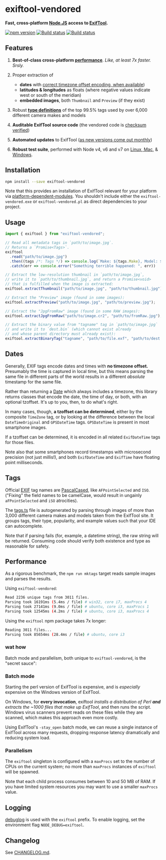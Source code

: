 # exiftool-vendored

**Fast, cross-platform [Node.JS](https://nodejs.org/) access to [ExifTool](http://www.sno.phy.queensu.ca/~phil/exiftool/).**

[![npm version](https://badge.fury.io/js/exiftool-vendored.svg)](https://badge.fury.io/js/exiftool-vendored)
[![Build status](https://travis-ci.org/mceachen/exiftool-vendored.js.svg?branch=master)](https://travis-ci.org/mceachen/exiftool-vendored.js)
[![Build status](https://ci.appveyor.com/api/projects/status/g5pfma7owvtsrrkm/branch/master?svg=true)](https://ci.appveyor.com/project/mceachen/exiftool-vendored/branch/master)

## Features

1. **Best-of-class cross-platform [performance](#performance)**. 
   *Like, at least 7x faster. Srsly.*

1. Proper extraction of 
    - **dates** with [correct timezone offset encoding, when available](#dates))
    - **latitudes & longitudes** as floats (where negative values indicate west or south of the meridian)
    - **embedded images**, both `Thumbnail` and `Preview` (if they exist)

1. Robust **[type definitions](#tags)** of the top 99.5% tags used by over 6,000
   different camera makes and models

1. **Auditable ExifTool source code** (the vendored code is
   [checksum verified](http://owl.phy.queensu.ca/~phil/exiftool/checksums.txt))

1. **Automated updates** to ExifTool ([as new versions come out
   monthly](http://www.sno.phy.queensu.ca/~phil/exiftool/history.html))

1. **Robust test suite**, performed with Node v4, v6 and v7 on [Linux,
   Mac](https://travis-ci.org/mceachen/exiftool-vendored.js), &
   [Windows](https://ci.appveyor.com/project/mceachen/exiftool-vendored/branch/master).

## Installation

```sh
npm install --save exiftool-vendored
```

Note that this provides an installation of ExifTool relevant for your platform
via
[platform-dependent-modules](https://www.npmjs.com/package/platform-dependent-modules).
You shouldn't include either the `exiftool-vendored.exe` or
`exiftool-vendored.pl` as direct dependencies to your project.

## Usage

```js
import { exiftool } from "exiftool-vendored";

// Read all metadata tags in `path/to/image.jpg`. 
// Returns a `Promise<Tags>`.
exiftool
  .read("path/to/image.jpg")
  .then((tags /*: Tags */) => console.log(`Make: ${tags.Make}, Model: ${tags.Model}`))
  .catch(err => console.error("Something terrible happened: ", err))

// Extract the low-resolution thumbnail in `path/to/image.jpg`,
// write it to `path/to/thumbnail.jpg`, and return a Promise<void>
// that is fulfilled when the image is extracted:
exiftool.extractThumbnail("path/to/image.jpg", "path/to/thumbnail.jpg");

// Extract the "Preview" image (found in some images):
exiftool.extractPreview("path/to/image.jpg", "path/to/preview.jpg");

// Extract the "JpgFromRaw" image (found in some RAW images):
exiftool.extractJpgFromRaw("path/to/image.cr2", "path/to/fromRaw.jpg");

// Extract the binary value from "tagname" tag in `path/to/image.jpg`
// and write it to `dest.bin` (which cannot exist already 
// and whose parent directory must already exist):
exiftool.extractBinaryTag("tagname", "path/to/file.exf", "path/to/dest.bin");
```

## Dates

Generally, EXIF tags encode dates and times with **no timezone offset.**
Presumably the time is captured in local time, but this means parsing the same
file in different parts of the world results in a different *absolute* timestamp
for the same file.

Rather than returning a
[Date](https://developer.mozilla.org/en-US/docs/Web/JavaScript/Reference/Global_Objects/Date)
which always includes a timezone, this library returns classes that encode the
date, the time of day, or both, with an optional tzoffset. It's up to you, then,
to do what's right.

In many cases, though, **a tzoffset can be determined**, either by the composite
`TimeZone` tag, or by looking at the difference between the local
`DateTimeOriginal` and `GPSDateTime` tags. `GPSDateTime` is present in most
smartphone images.

If a tzoffset can be determined, it is encoded in all related `ExifDateTime`
tags for those files.

Note also that some smartphones record timestamps with microsecond precision (not just millis!),
and both `ExifDateTime` and `ExifTime` have floating point milliseconds.

## Tags

Official [EXIF](http://www.cipa.jp/std/documents/e/DC-008-2012_E.pdf) tag names
are [PascalCased](https://en.wikipedia.org/wiki/PascalCase), like
`AFPointSelected` and `ISO`. ("Fixing" the field names to be camelCase, would
result in ungainly `aFPointSelected` and `iSO` atrocities).

The [tags.ts](blob/master/src/tags.ts) file is autogenerated by parsing through
images of more than 3,000 different camera makes and models taken from the
ExifTool site. It groups tags, their type, popularity, and example values such
that your IDE can autocomplete.

Note that if parsing fails (for, example, a datetime string), the raw string
will be returned. Consuming code should verify both existence and type as
reasonable for safety.

## Performance

As a rigorous benchmark, the `npm run mktags` target reads sample images and parses the results.

Using `exiftool-vendored`:

```sh
Read 2236 unique tags from 3011 files.
Parsing took 16191ms (5.4ms / file) # win32, core i7, maxProcs 4
Parsing took 27141ms (9.0ms / file) # ubuntu, core i3, maxProcs 1
Parsing took 12545ms (4.2ms / file) # ubuntu, core i3, maxProcs 4
```

Using the `exiftool` npm package takes 7x longer:

```sh
Reading 3011 files...
Parsing took 85654ms (28.4ms / file) # ubuntu, core i3
```

### wat how

Batch mode and parallelism, both unique to `exiftool-vendored`, is the "secret
sauce":

### Batch mode

Starting the perl version of ExifTool is expensive, and is *especially*
expensive on the Windows version of ExifTool.

On Windows, for **every invocation**, exiftool *installs a distribution of Perl
**and** extracts the ~1000 files that make up ExifTool*, and then runs the
script. Windows virus scanners prevent reads on these files while they are
scanned, which makes this approach even more costly.

Using ExifTool's `-stay_open` batch mode, we can reuse a single instance of
ExifTool across many requests, dropping response latency dramatically and
reducing system load.

### Parallelism

The `exiftool` singleton is configured with a `maxProcs` set to the number of
CPUs on the current system; no more than `maxProcs` instances of `exiftool` will
be spawned.

Note that each child process consumes between 10 and 50 MB of RAM. If you have
limited system resources you may want to use a smaller `maxProcs` value.

## Logging

[debuglog](https://nodejs.org/api/util.html#util_util_debuglog_section) is used
with the `exiftool` prefix. To enable logging, set the environment flag
`NODE_DEBUG=exiftool`.

## Changelog

See [CHANGELOG.md](blob/master/CHANGELOG.md).
